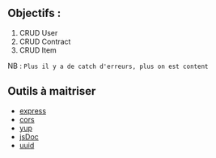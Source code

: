 ## Objectifs :

1. CRUD User
2. CRUD Contract
3. CRUD Item

NB : `Plus il y a de catch d'erreurs, plus on est content`

## Outils à maitriser

- [express](https://expressjs.com/)
- [cors](https://www.npmjs.com/package/cors)
- [yup](https://www.npmjs.com/package/yup)
- [jsDoc](https://jsdoc.app/)
- [uuid](https://www.npmjs.com/package/uuidv4)

